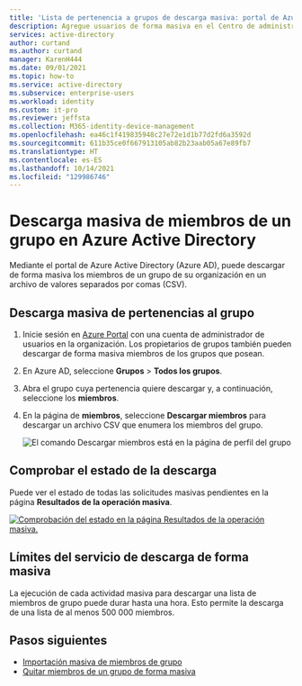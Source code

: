 ```yaml
---
title: 'Lista de pertenencia a grupos de descarga masiva: portal de Azure Active Directory | Microsoft Docs'
description: Agregue usuarios de forma masiva en el Centro de administración de Azure.
services: active-directory
author: curtand
ms.author: curtand
manager: KarenH444
ms.date: 09/01/2021
ms.topic: how-to
ms.service: active-directory
ms.subservice: enterprise-users
ms.workload: identity
ms.custom: it-pro
ms.reviewer: jeffsta
ms.collection: M365-identity-device-management
ms.openlocfilehash: ea46c1f419835948c27e72e1d1b77d2fd6a3592d
ms.sourcegitcommit: 611b35ce0f667913105ab82b23aab05a67e89fb7
ms.translationtype: HT
ms.contentlocale: es-ES
ms.lasthandoff: 10/14/2021
ms.locfileid: "129986746"
---
```

# <a name="bulk-download-members-of-a-group-in-azure-active-directory"></a>Descarga masiva de miembros de un grupo en Azure Active Directory

Mediante el portal de Azure Active Directory (Azure AD), puede descargar de forma masiva los miembros de un grupo de su organización en un archivo de valores separados por comas (CSV).

## <a name="to-bulk-download-group-membership"></a>Descarga masiva de pertenencias al grupo

1. Inicie sesión en [Azure Portal](https://portal.azure.com) con una cuenta de administrador de usuarios en la organización. Los propietarios de grupos también pueden descargar de forma masiva miembros de los grupos que posean.
1. En Azure AD, seleccione **Grupos** > **Todos los grupos**.
1. Abra el grupo cuya pertenencia quiere descargar y, a continuación, seleccione los **miembros**.
1. En la página de **miembros**, seleccione **Descargar miembros** para descargar un archivo CSV que enumera los miembros del grupo.

   ![El comando Descargar miembros está en la página de perfil del grupo](./media/groups-bulk-download-members/download-panel.png)

## <a name="check-download-status"></a>Comprobar el estado de la descarga

Puede ver el estado de todas las solicitudes masivas pendientes en la página **Resultados de la operación masiva**.

[![Comprobación del estado en la página Resultados de la operación masiva.](./media/groups-bulk-download-members/bulk-center.png)](./media/groups-bulk-download-members/bulk-center.png#lightbox)

## <a name="bulk-download-service-limits"></a>Límites del servicio de descarga de forma masiva

La ejecución de cada actividad masiva para descargar una lista de miembros de grupo puede durar hasta una hora. Esto permite la descarga de una lista de al menos 500 000 miembros.

## <a name="next-steps"></a>Pasos siguientes

- [Importación masiva de miembros de grupo](groups-bulk-import-members.md)
- [Quitar miembros de un grupo de forma masiva](groups-bulk-download-members.md)
